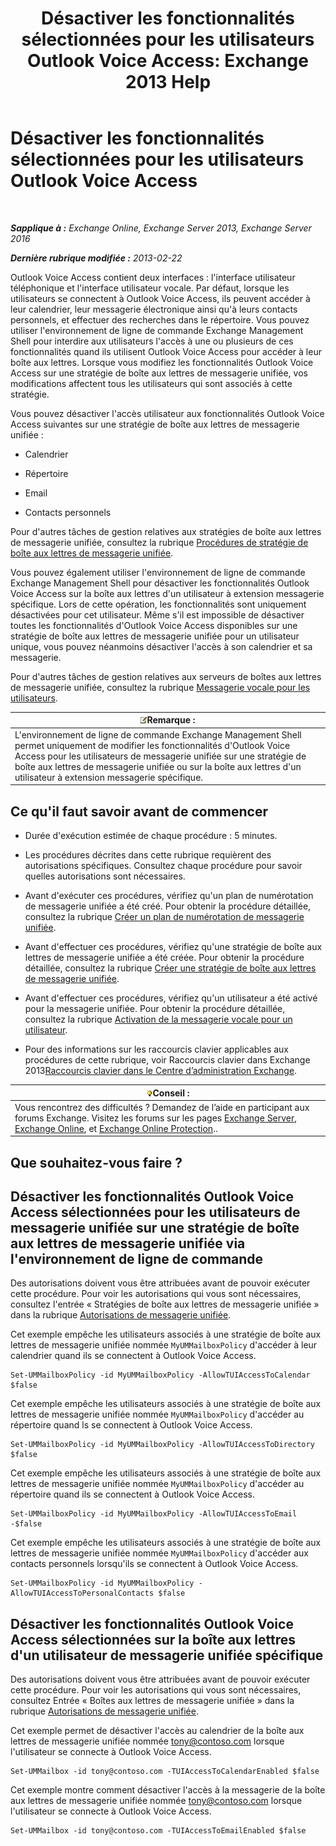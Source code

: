 ﻿---
title: 'Désactiver les fonctionnalités sélectionnées pour les utilisateurs Outlook Voice Access: Exchange 2013 Help'
TOCTitle: Désactiver les fonctionnalités sélectionnées pour les utilisateurs Outlook Voice Access
ms:assetid: 37421edf-af60-4ca9-9e8b-262b8b851607
ms:mtpsurl: https://technet.microsoft.com/fr-fr/library/Gg602126(v=EXCHG.150)
ms:contentKeyID: 50555371
ms.date: 05/23/2018
mtps_version: v=EXCHG.150
ms.translationtype: MT
---

# Désactiver les fonctionnalités sélectionnées pour les utilisateurs Outlook Voice Access

 

_**Sapplique à :** Exchange Online, Exchange Server 2013, Exchange Server 2016_

_**Dernière rubrique modifiée :** 2013-02-22_

Outlook Voice Access contient deux interfaces : l'interface utilisateur téléphonique et l'interface utilisateur vocale. Par défaut, lorsque les utilisateurs se connectent à Outlook Voice Access, ils peuvent accéder à leur calendrier, leur messagerie électronique ainsi qu'à leurs contacts personnels, et effectuer des recherches dans le répertoire. Vous pouvez utiliser l'environnement de ligne de commande Exchange Management Shell pour interdire aux utilisateurs l'accès à une ou plusieurs de ces fonctionnalités quand ils utilisent Outlook Voice Access pour accéder à leur boîte aux lettres. Lorsque vous modifiez les fonctionnalités Outlook Voice Access sur une stratégie de boîte aux lettres de messagerie unifiée, vos modifications affectent tous les utilisateurs qui sont associés à cette stratégie.

Vous pouvez désactiver l'accès utilisateur aux fonctionnalités Outlook Voice Access suivantes sur une stratégie de boîte aux lettres de messagerie unifiée :

  - Calendrier

  - Répertoire

  - Email

  - Contacts personnels

Pour d'autres tâches de gestion relatives aux stratégies de boîte aux lettres de messagerie unifiée, consultez la rubrique [Procédures de stratégie de boîte aux lettres de messagerie unifiée](um-mailbox-policy-procedures-exchange-2013-help.md).

Vous pouvez également utiliser l'environnement de ligne de commande Exchange Management Shell pour désactiver les fonctionnalités Outlook Voice Access sur la boîte aux lettres d'un utilisateur à extension messagerie spécifique. Lors de cette opération, les fonctionnalités sont uniquement désactivées pour cet utilisateur. Même s'il est impossible de désactiver toutes les fonctionnalités d'Outlook Voice Access disponibles sur une stratégie de boîte aux lettres de messagerie unifiée pour un utilisateur unique, vous pouvez néanmoins désactiver l'accès à son calendrier et sa messagerie.

Pour d'autres tâches de gestion relatives aux serveurs de boîtes aux lettres de messagerie unifiée, consultez la rubrique [Messagerie vocale pour les utilisateurs](voice-mail-for-users-exchange-2013-help.md).

<table>
<thead>
<tr class="header">
<th><img src="images/JJ159664.note(EXCHG.150).gif" title="Remarque" alt="Remarque" />Remarque :</th>
</tr>
</thead>
<tbody>
<tr class="odd">
<td>L'environnement de ligne de commande Exchange Management Shell permet uniquement de modifier les fonctionnalités d'Outlook Voice Access pour les utilisateurs de messagerie unifiée sur une stratégie de boîte aux lettres de messagerie unifiée ou sur la boîte aux lettres d'un utilisateur à extension messagerie spécifique.</td>
</tr>
</tbody>
</table>


## Ce qu'il faut savoir avant de commencer

  - Durée d'exécution estimée de chaque procédure : 5 minutes.

  - Les procédures décrites dans cette rubrique requièrent des autorisations spécifiques. Consultez chaque procédure pour savoir quelles autorisations sont nécessaires.

  - Avant d'exécuter ces procédures, vérifiez qu'un plan de numérotation de messagerie unifiée a été créé. Pour obtenir la procédure détaillée, consultez la rubrique [Créer un plan de numérotation de messagerie unifiée](create-a-um-dial-plan-exchange-2013-help.md).

  - Avant d'effectuer ces procédures, vérifiez qu'une stratégie de boîte aux lettres de messagerie unifiée a été créée. Pour obtenir la procédure détaillée, consultez la rubrique [Créer une stratégie de boîte aux lettres de messagerie unifiée](create-a-um-mailbox-policy-exchange-2013-help.md).

  - Avant d'effectuer ces procédures, vérifiez qu'un utilisateur a été activé pour la messagerie unifiée. Pour obtenir la procédure détaillée, consultez la rubrique [Activation de la messagerie vocale pour un utilisateur](enable-a-user-for-voice-mail-exchange-2013-help.md).

  - Pour des informations sur les raccourcis clavier applicables aux procédures de cette rubrique, voir Raccourcis clavier dans Exchange 2013[Raccourcis clavier dans le Centre d’administration Exchange](keyboard-shortcuts-in-the-exchange-admin-center-exchange-online-protection-help.md).

<table>
<thead>
<tr class="header">
<th><img src="images/Bb125224.tip(EXCHG.150).gif" title="Conseil" alt="Conseil" />Conseil :</th>
</tr>
</thead>
<tbody>
<tr class="odd">
<td>Vous rencontrez des difficultés ? Demandez de l’aide en participant aux forums Exchange. Visitez les forums sur les pages <a href="https://go.microsoft.com/fwlink/p/?linkid=60612">Exchange Server</a>, <a href="https://go.microsoft.com/fwlink/p/?linkid=267542">Exchange Online</a>, et <a href="https://go.microsoft.com/fwlink/p/?linkid=285351">Exchange Online Protection</a>..</td>
</tr>
</tbody>
</table>


## Que souhaitez-vous faire ?

## Désactiver les fonctionnalités Outlook Voice Access sélectionnées pour les utilisateurs de messagerie unifiée sur une stratégie de boîte aux lettres de messagerie unifiée via l'environnement de ligne de commande

Des autorisations doivent vous être attribuées avant de pouvoir exécuter cette procédure. Pour voir les autorisations qui vous sont nécessaires, consultez l'entrée « Stratégies de boîte aux lettres de messagerie unifiée » dans la rubrique [Autorisations de messagerie unifiée](unified-messaging-permissions-exchange-2013-help.md).

Cet exemple empêche les utilisateurs associés à une stratégie de boîte aux lettres de messagerie unifiée nommée `MyUMMailboxPolicy` d'accéder à leur calendrier quand ils se connectent à Outlook Voice Access.

    Set-UMMailboxPolicy -id MyUMMailboxPolicy -AllowTUIAccessToCalendar $false

Cet exemple empêche les utilisateurs associés à une stratégie de boîte aux lettres de messagerie unifiée nommée `MyUMMailboxPolicy` d'accéder au répertoire quand ls se connectent à Outlook Voice Access.

    Set-UMMailboxPolicy -id MyUMMailboxPolicy -AllowTUIAccessToDirectory $false

Cet exemple empêche les utilisateurs associés à une stratégie de boîte aux lettres de messagerie unifiée nommée `MyUMMailboxPolicy` d'accéder au répertoire quand ils se connectent à Outlook Voice Access.

    Set-UMMailboxPolicy -id MyUMMailboxPolicy -AllowTUIAccessToEmail -$false

Cet exemple empêche les utilisateurs associés à une stratégie de boîte aux lettres de messagerie unifiée nommée `MyUMMailboxPolicy` d'accéder aux contacts personnels lorsqu'ils se connectent à Outlook Voice Access.

    Set-UMMailboxPolicy -id MyUMMailboxPolicy -AllowTUIAccessToPersonalContacts $false

## Désactiver les fonctionnalités Outlook Voice Access sélectionnées sur la boîte aux lettres d'un utilisateur de messagerie unifiée spécifique

Des autorisations doivent vous être attribuées avant de pouvoir exécuter cette procédure. Pour voir les autorisations qui vous sont nécessaires, consultez Entrée « Boîtes aux lettres de messagerie unifiée » dans la rubrique [Autorisations de messagerie unifiée](unified-messaging-permissions-exchange-2013-help.md).

Cet exemple permet de désactiver l'accès au calendrier de la boîte aux lettres de messagerie unifiée nommée tony@contoso.com lorsque l'utilisateur se connecte à Outlook Voice Access.

    Set-UMMailbox -id tony@contoso.com -TUIAccessToCalendarEnabled $false

Cet exemple montre comment désactiver l'accès à la messagerie de la boîte aux lettres de messagerie unifiée nommée tony@contoso.com lorsque l'utilisateur se connecte à Outlook Voice Access.

    Set-UMMailbox -id tony@contoso.com -TUIAccessToEmailEnabled $false

